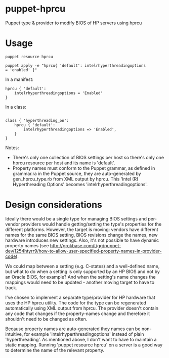puppet-hprcu
============

Puppet type &amp; provider to modify BIOS of HP servers using hprcu

# Usage

<code>puppet resource hprcu</code>

<code>puppet apply -e "hprcu{ 'default': intelrhyperthreadingoptions = 'enabled' }"</code>

In a manifest:

<pre><code>hprcu { 'default':
	intelrhyperthreadingoptions = 'Enabled' 
}</code></pre>

In a class:

<pre><code>
class { 'hyperthreading_on':
	hprcu { 'default':
		intelrhyperthreadingoptions => 'Enabled',
	}
}
</code></pre>

Notes: 

* There's only one collection of BIOS settings per host so there's only one hprcu resource per host and its name is 'default'.
* Property names must conform to the Puppet grammar, as defined in grammar.ra in the Puppet source, they are auto-generated by gen_hprcu_type.rb from XML output by hprcu. This 'Intel (R) Hyperthreading Options' becomes 'intelrhyperthreadingoptions'.

# Design considerations

Ideally there would be a single type for managing BIOS settings and per-vendor providers would handle getting/setting the type's properties for the different platforms. However, the target is moving: vendors have different names for the same BIOS setting, BIOS revisions change the names, new hardware introduces new settings. Also, it's not possible to have dynamic property names (see http://grokbase.com/t/gg/puppet-dev/1254htyrr9/how-to-allow-user-specified-property-names-in-provider-code).

We could map between a setting (e.g. C-states) and a well-defined name, but what to do when a setting is only supported by an HP BIOS and not by an Oracle BIOS, for example? And when the setting's name changes the mappings would need to be updated - another moving target to have to track.

I've chosen to implement a separate type/provider for HP hardware that uses the HP hprcu utility. The code for the type can be regenerated automatically using XML output from hprcu. The provider doesn't contain any code that changes if the property-names change and therefore it shouldn't need to be changed as often.

Because property names are auto-generated they names can be non-intuitive, for example 'intelrhyperthreadingoptions' instead of plain 'hyperthreading'. As mentioned above, I don't want to have to maintain a static mapping. Running 'puppet resource hprcu' on a server is a good way to determine the name of the relevant property.
